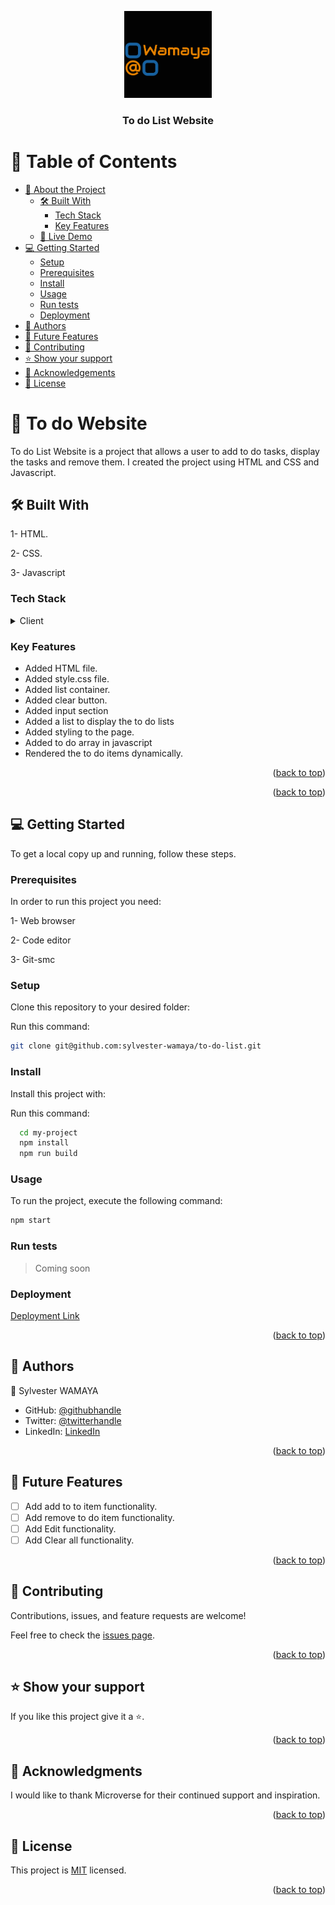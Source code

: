 <a name="readme-top"></a>



<div align="center">

<img src="src/logo dark (1).PNG" alt="logo" width="140"  height="auto" />

<h3><b>To do List Website</b></h3>

</div>

<!-- TABLE OF CONTENTS -->

# 📗 Table of Contents

- [📖 About the Project](#about-project)
  - [🛠 Built With](#built-with)
    - [Tech Stack](#tech-stack)
    - [Key Features](#key-features)
  - [🚀 Live Demo](#live-demo)
- [💻 Getting Started](#getting-started)
  - [Setup](#setup)
  - [Prerequisites](#prerequisites)
  - [Install](#install)
  - [Usage](#usage)
  - [Run tests](#run-tests)
  - [Deployment](#triangular_flag_on_post-deployment)
- [👥 Authors](#authors)
- [🔭 Future Features](#future-features)
- [🤝 Contributing](#contributing)
- [⭐️ Show your support](#support)
- [🙏 Acknowledgements](#acknowledgements)
- [📝 License](#license)

<!-- PROJECT DESCRIPTION -->

# 📖 To do Website <a name="about-project"></a>


To do List Website is a project that allows a user to add to do tasks, display the tasks and remove them. I created the project using HTML and CSS and Javascript.

## 🛠 Built With <a name="built-with"></a>
1- HTML.

2- CSS.

3- Javascript

### Tech Stack <a name="tech-stack"></a>

<details>
  <summary>Client</summary>
  <ul>
    <li><a href="https://html.com/">HTML</a></li>
    <li><a href="https://developer.mozilla.org/en-US/docs/Web/CSS/">CSS</a></li>
    <li><a href="https://developer.mozilla.org/en-US/docs/Web/JavaScript">Javascript</a></li>
  </ul>
</details>



<!-- Features -->

### Key Features <a name="key-features"></a>

- Added HTML file.
- Added style.css file.
- Added list container.
- Added clear button.
- Added input section
- Added a list to display the to do lists
- Added styling to the page.
- Added to do array in javascript
- Rendered the to do items dynamically.



<p align="right">(<a href="#readme-top">back to top</a>)</p>


<p align="right">(<a href="#readme-top">back to top</a>)</p>

<!-- GETTING STARTED -->

## 💻 Getting Started <a name="getting-started"></a>

To get a local copy up and running, follow these steps.

### Prerequisites

In order to run this project you need:

1- Web browser

2- Code editor

3- Git-smc



### Setup

Clone this repository to your desired folder:

Run this command:

```sh
git clone git@github.com:sylvester-wamaya/to-do-list.git
```


### Install

Install this project with:

Run this command:

```sh
  cd my-project
  npm install
  npm run build
```


### Usage

To run the project, execute the following command:
```sh
npm start
```


### Run tests

> Coming soon



### Deployment

[Deployment Link](https://sylvester-wamaya.github.io/to-do-list/)

<p align="right">(<a href="#readme-top">back to top</a>)</p>

<!-- AUTHORS -->

## 👥 Authors <a name="authors"></a>

👤 Sylvester WAMAYA

- GitHub: [@githubhandle](https://github.com/sylvester-wamaya)
- Twitter: [@twitterhandle](https://twitter.com/The_Seal_)
- LinkedIn: [LinkedIn](https://www.linkedin.com/in/sylvester-wamaya-b11a93112/)



<p align="right">(<a href="#readme-top">back to top</a>)</p>

<!-- FUTURE FEATURES -->

## 🔭 Future Features <a name="future-features"></a>

- [ ] Add add to to item functionality.
- [ ] Add remove to do item functionality.
- [ ] Add Edit functionality.
- [ ] Add Clear all functionality.

<p align="right">(<a href="#readme-top">back to top</a>)</p>

<!-- CONTRIBUTING -->

## 🤝 Contributing <a name="contributing"></a>

Contributions, issues, and feature requests are welcome!

Feel free to check the [issues page](../../issues/).

<p align="right">(<a href="#readme-top">back to top</a>)</p>

<!-- SUPPORT -->

## ⭐️ Show your support <a name="support"></a>



If you like this project give it a ⭐.

<p align="right">(<a href="#readme-top">back to top</a>)</p>

<!-- ACKNOWLEDGEMENTS -->

## 🙏 Acknowledgments <a name="acknowledgements"></a>


I would like to thank Microverse for their continued support and inspiration.

<p align="right">(<a href="#readme-top">back to top</a>)</p>




<!-- LICENSE -->

## 📝 License <a name="license"></a>

This project is [MIT](./LICENSE) licensed.

<p align="right">(<a href="#readme-top">back to top</a>)</p>